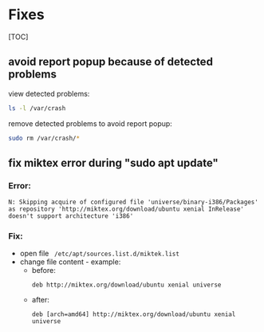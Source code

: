 # Fixes 
[TOC]

## avoid report popup because of detected problems
view detected problems:
```bash
ls -l /var/crash
```

remove detected problems to avoid report popup:
```bash
sudo rm /var/crash/*
```

## fix miktex error during "sudo apt update"
### Error:
```
N: Skipping acquire of configured file 'universe/binary-i386/Packages' as repository 'http://miktex.org/download/ubuntu xenial InRelease' doesn't support architecture 'i386'
```

### Fix:
- open file ``` /etc/apt/sources.list.d/miktek.list```
- change file content - example:
  - before:
    ```
    deb http://miktex.org/download/ubuntu xenial universe
    ```
  - after:
    ```
    deb [arch=amd64] http://miktex.org/download/ubuntu xenial universe
    ```
